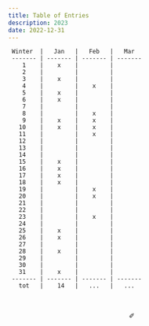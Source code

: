 ```yaml
---
title: Table of Entries
description: 2023
date: 2022-12-31
---
```


     Winter  |   Jan   |   Feb   |   Mar   
     ------- | ------- | ------- | ------- 
        1    |    x    |         |         
        2    |         |         |        
        3    |    x    |         |        
        4    |         |    x    |         
        5    |    x    |         |        
        6    |    x    |         |         
        7    |         |         |         
        8    |         |    x    |        
        9    |    x    |    x    |        
       10    |    x    |    x    |         
       11    |         |    x    |         
       12    |         |         |         
       13    |         |         |         
       14    |         |         |         
       15    |    x    |         |        
       16    |    x    |         |         
       17    |    x    |         |         
       18    |    x    |         |         
       19    |         |    x    |        
       20    |         |    x    |         
       21    |         |         |         
       22    |         |         |        
       23    |         |    x    |        
       24    |         |         |         
       25    |    x    |         |         
       26    |    x    |         |         
       27    |         |         |    
       28    |    x    |         |         
       29    |         |         |         
       30    |         |         |        
       31    |    x    |         |        
     ------- | ------- | ------- | ------- 
       tot   |    14   |   ...   |   ...   

&nbsp;

<div align="center">
  ✐
</div>
